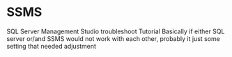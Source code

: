 # SSMS
SQL Server Management Studio troubleshoot Tutorial 
Basically if either SQL server or/and SSMS would not work with each other, probably it just some setting that needed adjustment
